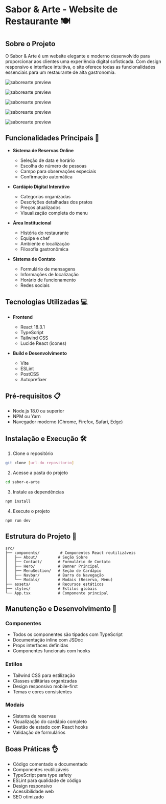 # Sabor & Arte - Website de Restaurante 🍽️

## Sobre o Projeto
O Sabor & Arte é um website elegante e moderno desenvolvido para proporcionar aos clientes uma experiência digital sofisticada. Com design responsivo e interface intuitiva, o site oferece todas as funcionalidades essenciais para um restaurante de alta gastronomia.

![saborearte preview](https://github.com/user-attachments/assets/16d7873d-4dc5-4947-8869-008f9764a47d)

![saborearte preview](https://github.com/user-attachments/assets/00546b4c-9fff-49bc-9798-f9b64edfa662)

![saborearte preview](https://github.com/user-attachments/assets/72a06d69-03a7-4c4a-96e7-4eadf6c82dec)

![saborearte preview](https://github.com/user-attachments/assets/7a71ea13-dd43-4deb-95f9-750940c26d7e)

![saborearte preview](https://github.com/user-attachments/assets/3d1f08e9-032a-49b2-a0b8-faa9357fdd9f)

## Funcionalidades Principais 🚀
- **Sistema de Reservas Online**
  - Seleção de data e horário
  - Escolha do número de pessoas
  - Campo para observações especiais
  - Confirmação automática

- **Cardápio Digital Interativo**
  - Categorias organizadas
  - Descrições detalhadas dos pratos
  - Preços atualizados
  - Visualização completa do menu

- **Área Institucional**
  - História do restaurante
  - Equipe e chef
  - Ambiente e localização
  - Filosofia gastronômica

- **Sistema de Contato**
  - Formulário de mensagens
  - Informações de localização
  - Horário de funcionamento
  - Redes sociais

## Tecnologias Utilizadas 💻
- **Frontend**
  - React 18.3.1
  - TypeScript
  - Tailwind CSS
  - Lucide React (ícones)

- **Build e Desenvolvimento**
  - Vite
  - ESLint
  - PostCSS
  - Autoprefixer

## Pré-requisitos 📋
- Node.js 18.0 ou superior
- NPM ou Yarn
- Navegador moderno (Chrome, Firefox, Safari, Edge)

## Instalação e Execução 🛠️

1. Clone o repositório
```bash
git clone [url-do-repositorio]
```

2. Acesse a pasta do projeto
```bash
cd sabor-e-arte
```

3. Instale as dependências
```bash
npm install
```

4. Execute o projeto
```bash
npm run dev
```

## Estrutura do Projeto 📁
```
src/
├── components/         # Componentes React reutilizáveis
│   ├── About/         # Seção Sobre
│   ├── Contact/       # Formulário de Contato
│   ├── Hero/          # Banner Principal
│   ├── MenuSection/   # Seção de Cardápio
│   ├── Navbar/        # Barra de Navegação
│   └── Modals/        # Modais (Reserva, Menu)
├── assets/            # Recursos estáticos
├── styles/            # Estilos globais
└── App.tsx            # Componente principal
```

## Manutenção e Desenvolvimento 🔧

### Componentes
- Todos os componentes são tipados com TypeScript
- Documentação inline com JSDoc
- Props interfaces definidas
- Componentes funcionais com hooks

### Estilos
- Tailwind CSS para estilização
- Classes utilitárias organizadas
- Design responsivo mobile-first
- Temas e cores consistentes

### Modais
- Sistema de reservas
- Visualização do cardápio completo
- Gestão de estado com React hooks
- Validação de formulários

## Boas Práticas 👌
- Código comentado e documentado
- Componentes reutilizáveis
- TypeScript para type safety
- ESLint para qualidade de código
- Design responsivo
- Acessibilidade web
- SEO otimizado
